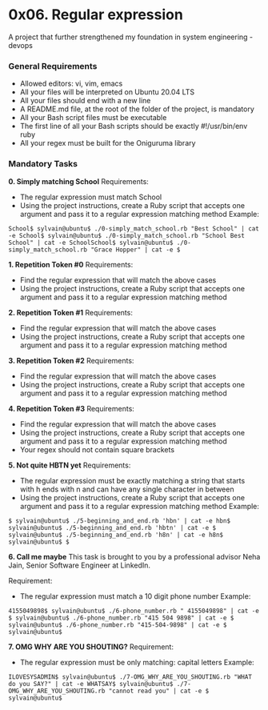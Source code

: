 # 0x06. Regular expression
A project that further strengthened my foundation in system engineering - devops

### General Requirements
- Allowed editors: vi, vim, emacs
- All your files will be interpreted on Ubuntu 20.04 LTS
- All your files should end with a new line
- A README.md file, at the root of the folder of the project, is mandatory
- All your Bash script files must be executable
- The first line of all your Bash scripts should be exactly #!/usr/bin/env ruby
- All your regex must be built for the Oniguruma library

### Mandatory Tasks
**0. Simply matching School**
Requirements:

- The regular expression must match School
- Using the project instructions, create a Ruby script that accepts one argument and pass it to a regular expression matching method 
Example:

``
School$
sylvain@ubuntu$ ./0-simply_match_school.rb "Best School" | cat -e
School$
sylvain@ubuntu$ ./0-simply_match_school.rb "School Best School" | cat -e
SchoolSchool$
sylvain@ubuntu$ ./0-simply_match_school.rb "Grace Hopper" | cat -e
$
``

**1. Repetition Token #0**
Requirements:

- Find the regular expression that will match the above cases
- Using the project instructions, create a Ruby script that accepts one argument and pass it to a regular expression matching method

**2. Repetition Token #1**
Requirements:

- Find the regular expression that will match the above cases
- Using the project instructions, create a Ruby script that accepts one argument and pass it to a regular expression matching method

**3. Repetition Token #2**
Requirements:

- Find the regular expression that will match the above cases
- Using the project instructions, create a Ruby script that accepts one argument and pass it to a regular expression matching method

**4. Repetition Token #3**
Requirements:

- Find the regular expression that will match the above cases
- Using the project instructions, create a Ruby script that accepts one argument and pass it to a regular expression matching method
- Your regex should not contain square brackets

**5. Not quite HBTN yet**
Requirements:

- The regular expression must be exactly matching a string that starts with h ends with n and can have any single character in between
- Using the project instructions, create a Ruby script that accepts one argument and pass it to a regular expression matching method 
Example:

``
$
sylvain@ubuntu$ ./5-beginning_and_end.rb 'hbn' | cat -e
hbn$
sylvain@ubuntu$ ./5-beginning_and_end.rb 'hbtn' | cat -e
$
sylvain@ubuntu$ ./5-beginning_and_end.rb 'h8n' | cat -e
h8n$
sylvain@ubuntu$
$
``

**6. Call me maybe**
This task is brought to you by a professional advisor Neha Jain, Senior Software Engineer at LinkedIn.

Requirement:

- The regular expression must match a 10 digit phone number 
Example:

``
4155049898$
sylvain@ubuntu$ ./6-phone_number.rb " 4155049898" | cat -e
$
sylvain@ubuntu$ ./6-phone_number.rb "415 504 9898" | cat -e
$
sylvain@ubuntu$ ./6-phone_number.rb "415-504-9898" | cat -e
$
sylvain@ubuntu$
``

**7. OMG WHY ARE YOU SHOUTING?**
Requirement:

- The regular expression must be only matching: capital letters 
Example:

``
ILOVESYSADMIN$
sylvain@ubuntu$ ./7-OMG_WHY_ARE_YOU_SHOUTING.rb "WHAT do you SAY?" | cat -e
WHATSAY$
sylvain@ubuntu$ ./7-OMG_WHY_ARE_YOU_SHOUTING.rb "cannot read you" | cat -e
$
sylvain@ubuntu$
``
